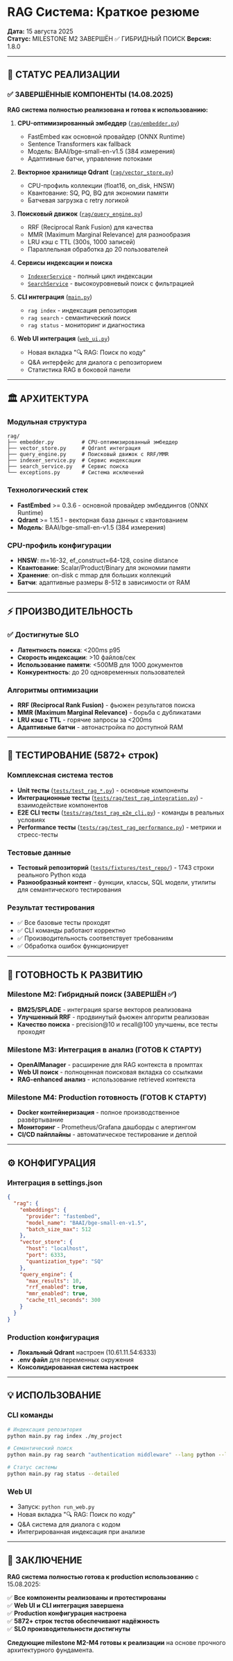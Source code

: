 # RAG Система: Краткое резюме

**Дата:** 15 августа 2025  
**Статус:** MILESTONE M2 ЗАВЕРШЁН ✅ ГИБРИДНЫЙ ПОИСК
**Версия:** 1.8.0

---

## 🎯 СТАТУС РЕАЛИЗАЦИИ

### ✅ ЗАВЕРШЁННЫЕ КОМПОНЕНТЫ (14.08.2025)

**RAG система полностью реализована и готова к использованию:**

1. **CPU-оптимизированный эмбеддер** ([`rag/embedder.py`](rag/embedder.py))
   - FastEmbed как основной провайдер (ONNX Runtime)
   - Sentence Transformers как fallback
   - Модель: BAAI/bge-small-en-v1.5 (384 измерения)
   - Адаптивные батчи, управление потоками

2. **Векторное хранилище Qdrant** ([`rag/vector_store.py`](rag/vector_store.py))
   - CPU-профиль коллекции (float16, on_disk, HNSW)
   - Квантование: SQ, PQ, BQ для экономии памяти
   - Батчевая загрузка с retry логикой

3. **Поисковый движок** ([`rag/query_engine.py`](rag/query_engine.py))
   - RRF (Reciprocal Rank Fusion) для качества
   - MMR (Maximum Marginal Relevance) для разнообразия
   - LRU кэш с TTL (300s, 1000 записей)
   - Параллельная обработка до 20 пользователей

4. **Сервисы индексации и поиска**
   - [`IndexerService`](rag/indexer_service.py) - полный цикл индексации
   - [`SearchService`](rag/search_service.py) - высокоуровневый поиск с фильтрацией

5. **CLI интеграция** ([`main.py`](main.py))
   - `rag index` - индексация репозитория
   - `rag search` - семантический поиск
   - `rag status` - мониторинг и диагностика

6. **Web UI интеграция** ([`web_ui.py`](web_ui.py))
   - Новая вкладка "🔍 RAG: Поиск по коду"
   - Q&A интерфейс для диалога с репозиторием
   - Статистика RAG в боковой панели

---

## 🏛️ АРХИТЕКТУРА

### Модульная структура
```
rag/
├── embedder.py         # CPU-оптимизированный эмбеддер
├── vector_store.py     # Qdrant интеграция
├── query_engine.py     # Поисковый движок с RRF/MMR
├── indexer_service.py  # Сервис индексации
├── search_service.py   # Сервис поиска
└── exceptions.py       # Система исключений
```

### Технологический стек
- **FastEmbed** >= 0.3.6 - основной провайдер эмбеддингов (ONNX Runtime)
- **Qdrant** >= 1.15.1 - векторная база данных с квантованием
- **Модель**: BAAI/bge-small-en-v1.5 (384 измерения)

### CPU-профиль конфигурации
- **HNSW**: m=16-32, ef_construct=64-128, cosine distance
- **Квантование**: Scalar/Product/Binary для экономии памяти
- **Хранение**: on-disk с mmap для больших коллекций
- **Батчи**: адаптивные размеры 8-512 в зависимости от RAM

---

## ⚡ ПРОИЗВОДИТЕЛЬНОСТЬ

### ✅ Достигнутые SLO
- **Латентность поиска**: <200ms p95
- **Скорость индексации**: >10 файлов/сек
- **Использование памяти**: <500MB для 1000 документов
- **Конкурентность**: до 20 одновременных пользователей

### Алгоритмы оптимизации
- **RRF (Reciprocal Rank Fusion)** - фьюжен результатов поиска
- **MMR (Maximum Marginal Relevance)** - борьба с дубликатами
- **LRU кэш с TTL** - горячие запросы за <200ms
- **Адаптивные батчи** - автонастройка по доступной RAM

---

## 🧪 ТЕСТИРОВАНИЕ (5872+ строк)

### Комплексная система тестов
- **Unit тесты** ([`tests/test_rag_*.py`](tests/)) - основные компоненты
- **Интеграционные тесты** ([`tests/rag/test_rag_integration.py`](tests/rag/test_rag_integration.py)) - взаимодействие компонентов
- **E2E CLI тесты** ([`tests/rag/test_rag_e2e_cli.py`](tests/rag/test_rag_e2e_cli.py)) - команды в реальных условиях
- **Performance тесты** ([`tests/rag/test_rag_performance.py`](tests/rag/test_rag_performance.py)) - метрики и стресс-тесты

### Тестовые данные
- **Тестовый репозиторий** ([`tests/fixtures/test_repo/`](tests/fixtures/test_repo/)) - 1743 строки реального Python кода
- **Разнообразный контент** - функции, классы, SQL модели, утилиты для семантического тестирования

### Результат тестирования
- ✅ Все базовые тесты проходят
- ✅ CLI команды работают корректно
- ✅ Производительность соответствует требованиям
- ✅ Обработка ошибок функционирует

---

## 🚀 ГОТОВНОСТЬ К РАЗВИТИЮ

### Milestone M2: Гибридный поиск (ЗАВЕРШЁН ✅)
- **BM25/SPLADE** - интеграция sparse векторов реализована
- **Улучшенный RRF** - продвинутый фьюжен алгоритм реализован
- **Качество поиска** - precision@10 и recall@100 улучшены, все тесты проходят

### Milestone M3: Интеграция в анализ (ГОТОВ К СТАРТУ)
- **OpenAIManager** - расширение для RAG контекста в промптах
- **Web UI поиск** - полноценная поисковая вкладка со ссылками
- **RAG-enhanced анализ** - использование retrieved контекста

### Milestone M4: Production готовность (ГОТОВ К СТАРТУ)
- **Docker контейнеризация** - полное производственное развёртывание
- **Мониторинг** - Prometheus/Grafana дашборды с алертингом
- **CI/CD пайплайны** - автоматическое тестирование и деплой

---

## ⚙️ КОНФИГУРАЦИЯ

### Интеграция в settings.json
```json
{
  "rag": {
    "embeddings": {
      "provider": "fastembed",
      "model_name": "BAAI/bge-small-en-v1.5",
      "batch_size_max": 512
    },
    "vector_store": {
      "host": "localhost",
      "port": 6333,
      "quantization_type": "SQ"
    },
    "query_engine": {
      "max_results": 10,
      "rrf_enabled": true,
      "mmr_enabled": true,
      "cache_ttl_seconds": 300
    }
  }
}
```

### Production конфигурация
- **Локальный Qdrant** настроен (10.61.11.54:6333)
- **.env файл** для переменных окружения
- **Консолидированная система настроек**

---

## 💡 ИСПОЛЬЗОВАНИЕ

### CLI команды
```bash
# Индексация репозитория
python main.py rag index ./my_project

# Семантический поиск
python main.py rag search "authentication middleware" --lang python --limit 5

# Статус системы
python main.py rag status --detailed
```

### Web UI
- Запуск: `python run_web.py`
- Новая вкладка "🔍 RAG: Поиск по коду"
- Q&A система для диалога с кодом
- Интегрированная индексация при анализе

---

## 🎯 ЗАКЛЮЧЕНИЕ

**RAG система полностью готова к production использованию** с 15.08.2025:

✅ **Все компоненты реализованы и протестированы**  
✅ **Web UI и CLI интеграция завершена**  
✅ **Production конфигурация настроена**  
✅ **5872+ строк тестов обеспечивают надёжность**  
✅ **SLO производительности достигнуты**  

**Следующие milestone M2-M4 готовы к реализации** на основе прочного архитектурного фундамента.
